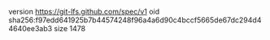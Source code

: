 version https://git-lfs.github.com/spec/v1
oid sha256:f97edd641925b7b44574248f96a4a6d90c4bccf5665de67dc294d44640ee3ab3
size 1478
